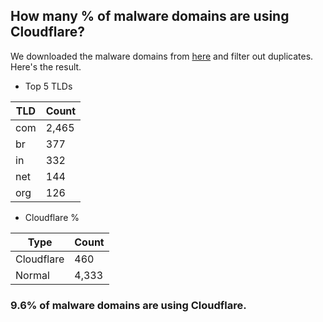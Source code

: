 ## How many % of malware domains are using Cloudflare?


We downloaded the malware domains from [here](https://urlhaus.abuse.ch) and filter out duplicates.
Here's the result.


[//]: # (start replacement)


- Top 5 TLDs

| TLD | Count |
| --- | --- |
| com | 2,465 |
| br | 377 |
| in | 332 |
| net | 144 |
| org | 126 |


- Cloudflare %

| Type | Count |
| --- | --- |
| Cloudflare | 460 |
| Normal | 4,333 |


### 9.6% of malware domains are using Cloudflare.